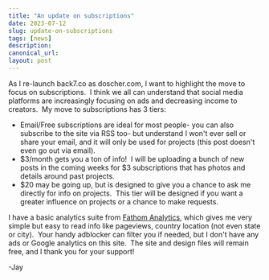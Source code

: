 ```yaml
---
title: "An update on subscriptions"
date: 2023-07-12
slug: update-on-subscriptions
tags: [news]
description: 
canonical_url: 
layout: post
---
```

<p>As I re-launch back7.co as doscher.com, I want to highlight the move to focus on subscriptions.  I think we all can understand that social media platforms are increasingly focusing on ads and decreasing income to creators.  My move to subscriptions has 3 tiers:</p><ul><li>Email/Free subscriptions are ideal for most people- you can also subscribe to the site via RSS too- but understand I won't ever sell or share your email, and it will only be used for projects (this post doesn't even go out via email).</li><li>$3/month gets you a ton of info!  I will be uploading a bunch of new posts in the coming weeks for $3 subscriptions that has photos and details around past projects.</li><li>$20 may be going up, but is designed to give you a chance to ask me directly for info on projects.  This tier will be designed if you want a greater influence on projects or a chance to make requests.</li></ul><p>I have a basic analytics suite from <a href="https://usefathom.com/ref/PBXHCV">Fathom Analytics</a>, which gives me very simple but easy to read info like pageviews, country location (not even state or city).  Your handy adblocker can filter you if needed, but I don't have any ads or Google analytics on this site.  The site and design files will remain free, and I thank you for your support!</p><p>-Jay</p>
